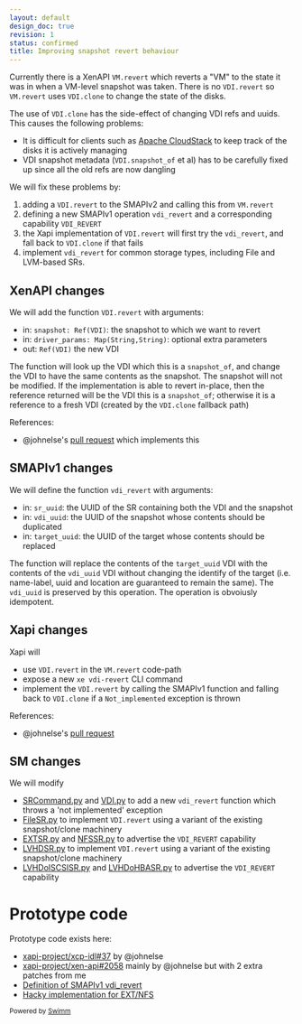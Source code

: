 ```yaml
---
layout: default
design_doc: true
revision: 1
status: confirmed
title: Improving snapshot revert behaviour
---
```

Currently there is a XenAPI `VM.revert` which reverts a "VM" to the state it was in when a VM-level snapshot was taken. There is no `VDI.revert` so `VM.revert` uses `VDI.clone` to change the state of the disks.

The use of `VDI.clone` has the side-effect of changing VDI refs and uuids. This causes the following problems:

- It is difficult for clients such as [Apache CloudStack](http://cloudstack.apache.org) to keep track of the disks it is actively managing
- VDI snapshot metadata (`VDI.snapshot_of` et al) has to be carefully fixed up since all the old refs are now dangling

We will fix these problems by:

1. adding a `VDI.revert` to the SMAPIv2 and calling this from `VM.revert`
2. defining a new SMAPIv1 operation `vdi_revert` and a corresponding capability `VDI_REVERT`
3. the Xapi implementation of `VDI.revert` will first try the `vdi_revert`, and fall back to `VDI.clone` if that fails
4. implement `vdi_revert` for common storage types, including File and LVM-based SRs.

## XenAPI changes

We will add the function `VDI.revert` with arguments:

- in: `snapshot: Ref(VDI)`: the snapshot to which we want to revert
- in: `driver_params: Map(String,String)`: optional extra parameters
- out: `Ref(VDI)` the new VDI

The function will look up the VDI which this is a `snapshot_of`, and change the VDI to have the same contents as the snapshot. The snapshot will not be modified. If the implementation is able to revert in-place, then the reference returned will be the VDI this is a `snapshot_of`; otherwise it is a reference to a fresh VDI (created by the `VDI.clone` fallback path)

References:

- @johnelse's [pull request](https://github.com/xapi-project/xen-api/pull/1963) which implements this

## SMAPIv1 changes

We will define the function `vdi_revert` with arguments:

- in: `sr_uuid`: the UUID of the SR containing both the VDI and the snapshot
- in: `vdi_uuid`: the UUID of the snapshot whose contents should be duplicated
- in: `target_uuid`: the UUID of the target whose contents should be replaced

The function will replace the contents of the `target_uuid` VDI with the contents of the `vdi_uuid` VDI without changing the identify of the target (i.e. name-label, uuid and location are guaranteed to remain the same). The `vdi_uuid` is preserved by this operation. The operation is obvoiusly idempotent.

## Xapi changes

Xapi will

- use `VDI.revert` in the `VM.revert` code-path
- expose a new `xe vdi-revert` CLI command
- implement the `VDI.revert` by calling the SMAPIv1 function and falling back to `VDI.clone` if a `Not_implemented` exception is thrown

References:

- @johnelse's [pull request](https://github.com/xapi-project/xen-api/pull/1963)

## SM changes

We will modify

- [SRCommand.py](http://SRCommand.py) and [VDI.py](http://VDI.py) to add a new `vdi_revert` function which throws a 'not implemented' exception
- [FileSR.py](http://FileSR.py) to implement `VDI.revert` using a variant of the existing snapshot/clone machinery
- [EXTSR.py](http://EXTSR.py) and [NFSSR.py](http://NFSSR.py) to advertise the `VDI_REVERT` capability
- [LVHDSR.py](http://LVHDSR.py) to implement `VDI.revert` using a variant of the existing snapshot/clone machinery
- [LVHDoISCSISR.py](http://LVHDoISCSISR.py) and [LVHDoHBASR.py](http://LVHDoHBASR.py) to advertise the `VDI_REVERT` capability

# Prototype code

Prototype code exists here:

- [xapi-project/xcp-idl#37](https://github.com/xapi-project/xcp-idl/pull/37) by @johnelse
- [xapi-project/xen-api#2058](https://github.com/xapi-project/xen-api/pull/2058) mainly by @johnelse but with 2 extra patches from me
- [Definition of SMAPIv1 vdi_revert](https://github.com/djs55/sm/commit/cbc28755c9c4300ed067abc089081f58f821f504)
- [Hacky implementation for EXT/NFS](https://github.com/djs55/sm/commit/eb31d6205ccd707152a5b59c9a733fd48db5316b)

<SwmMeta version="3.0.0"><sup>Powered by [Swimm](https://app.swimm.io/)</sup></SwmMeta>
